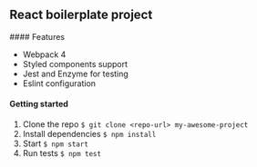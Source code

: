 ## React boilerplate project

#### Features

- Webpack 4
- Styled components support
- Jest and Enzyme for testing
- Eslint configuration

#### Getting started

1. Clone the repo
   `$ git clone <repo-url> my-awesome-project`
2. Install dependencies
   `$ npm install`
3. Start
   `$ npm start`
4. Run tests
   `$ npm test`
